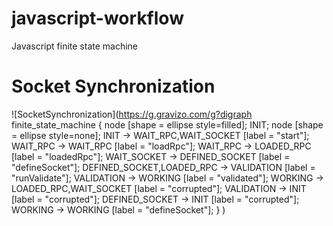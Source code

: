 # javascript-workflow
Javascript finite state machine 

# Socket Synchronization

![SocketSynchronization](https://g.gravizo.com/g?digraph finite_state_machine {
  node [shape = ellipse style=filled]; INIT;
  node [shape = ellipse style=none]; 
  INIT -> WAIT_RPC,WAIT_SOCKET [label = "start"];
  WAIT_RPC -> WAIT_RPC [label = "loadRpc"];
  WAIT_RPC -> LOADED_RPC [label = "loadedRpc"];
  WAIT_SOCKET -> DEFINED_SOCKET [label = "defineSocket"];
  DEFINED_SOCKET,LOADED_RPC -> VALIDATION [label = "runValidate"];
  VALIDATION -> WORKING [label = "validated"];
  WORKING -> LOADED_RPC,WAIT_SOCKET [label = "corrupted"];
  VALIDATION -> INIT [label = "corrupted"];
  DEFINED_SOCKET -> INIT [label = "corrupted"];
  WORKING -> WORKING [label = "defineSocket"];
}
)

